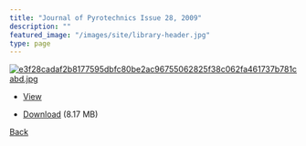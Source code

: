 ```yaml
---
title: "Journal of Pyrotechnics Issue 28, 2009"
description: ""
featured_image: "/images/site/library-header.jpg"
type: page
---
```


<a href="https://drive.google.com/uc?export=view&id=10tWSEwSuXDLSfOgNulcPjk0rB9i8QbWv" target="_blank">![e3f28cadaf2b8177595dbfc80be2ac96755062825f38c062fa461737b781cabd.jpg](https://drive.google.com/uc?export=view&id=1Jqz4dqppoqFjksVCE1TqDM8SGqMGwrAV)</a>
* <a href="https://drive.google.com/uc?export=view&id=10tWSEwSuXDLSfOgNulcPjk0rB9i8QbWv" target="_blank">View</a>

* [Download](https://drive.google.com/uc?export=download&id=10tWSEwSuXDLSfOgNulcPjk0rB9i8QbWv) (8.17 MB)

[Back](/library/)

